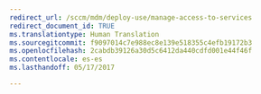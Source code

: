 ```yaml
---
redirect_url: /sccm/mdm/deploy-use/manage-access-to-services
redirect_document_id: TRUE
ms.translationtype: Human Translation
ms.sourcegitcommit: f9097014c7e988ec8e139e518355c4efb19172b3
ms.openlocfilehash: 2cabdb39126a30d5c6412da440cdfd001e44f46f
ms.contentlocale: es-es
ms.lasthandoff: 05/17/2017

---
```


